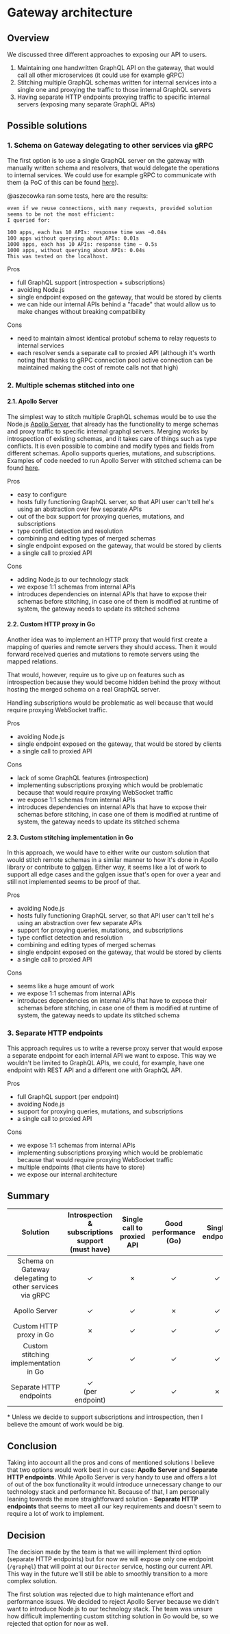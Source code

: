 # Gateway architecture

## Overview

We discussed three different approaches to exposing our API to users.

1. Maintaining one handwritten GraphQL API on the gateway, that would call all other microservices (it could use for example gRPC)
2. Stitching multiple GraphQL schemas written for internal services into a single one and proxying the traffic to those internal GraphQL servers
3. Having separate HTTP endpoints proxying traffic to specific internal servers (exposing many separate GraphQL APIs)

## Possible solutions

### 1. Schema on Gateway delegating to other services via gRPC

The first option is to use a single GraphQL server on the gateway with manually written schema and resolvers, that would delegate the operations to internal services. We could use for example gRPC to communicate with them (a PoC of this can be found [here](https://github.com/kyma-incubator/compass/pull/21/)).

@aszecowka ran some tests, here are the results:

```
even if we reuse connections, with many requests, provided solution seems to be not the most efficient:
I queried for:

100 apps, each has 10 APIs: response time was ~0.04s
100 apps without querying about APIs: 0.01s
1000 apps, each has 10 APIs: response time ~ 0.5s
1000 apps, without querying about APIs: 0.04s
This was tested on the localhost.
```

Pros

- full GraphQL support (introspection + subscriptions)
- avoiding Node.js
- single endpoint exposed on the gateway, that would be stored by clients
- we can hide our internal APIs behind a "facade" that would allow us to make changes without breaking compatibility

Cons

- need to maintain almost identical protobuf schema to relay requests to internal services
- each resolver sends a separate call to proxied API (although it's worth noting that thanks to gRPC connection pool active connection can be maintained making the cost of remote calls not that high)

### 2. Multiple schemas stitched into one

#### 2.1. Apollo Server

The simplest way to stitch multiple GraphQL schemas would be to use the Node.js [Apollo Server](https://www.apollographql.com/), that already has the functionality to merge schemas and proxy traffic to specific internal graphql servers. Merging works by introspection of existing schemas, and it takes care of things such as type conflicts. It is even possible to combine and modify types and fields from different schemas. Apollo supports queries, mutations, and subscriptions. Examples of code needed to run Apollo Server with stitched schema can be found [here](https://www.contentful.com/blog/2019/01/30/combining-apis-graphql-schema-stitching-part-2/).

Pros

- easy to configure
- hosts fully functioning GraphQL server, so that API user can't tell he's using an abstraction over few separate APIs
- out of the box support for proxying queries, mutations, and subscriptions
- type conflict detection and resolution
- combining and editing types of merged schemas
- single endpoint exposed on the gateway, that would be stored by clients
- a single call to proxied API

Cons

- adding Node.js to our technology stack
- we expose 1:1 schemas from internal APIs
- introduces dependencies on internal APIs that have to expose their schemas before stitching, in case one of them is modified at runtime of system, the gateway needs to update its stitched schema

#### 2.2. Custom HTTP proxy in Go

Another idea was to implement an HTTP proxy that would first create a mapping of queries and remote servers they should access. Then it would forward received queries and mutations to remote servers using the mapped relations.

That would, however, require us to give up on features such as introspection because they would become hidden behind the proxy without hosting the merged schema on a real GraphQL server.

Handling subscriptions would be problematic as well because that would require proxying WebSocket traffic.

Pros

- avoiding Node.js
- single endpoint exposed on the gateway, that would be stored by clients
- a single call to proxied API

Cons

- lack of some GraphQL features (introspection)
- implementing subscriptions proxying which would be problematic because that would require proxying WebSocket traffic
- we expose 1:1 schemas from internal APIs
- introduces dependencies on internal APIs that have to expose their schemas before stitching, in case one of them is modified at runtime of system, the gateway needs to update its stitched schema

#### 2.3. Custom stitching implementation in Go

In this approach, we would have to either write our custom solution that would stitch remote schemas in a similar manner to how it's done in Apollo library or contribute to [gqlgen](https://github.com/99designs/gqlgen/issues/5). Either way, it seems like a lot of work to support all edge cases and the gqlgen issue that's open for over a year and still not implemented seems to be proof of that.

Pros

- avoiding Node.js
- hosts fully functioning GraphQL server, so that API user can't tell he's using an abstraction over few separate APIs
- support for proxying queries, mutations, and subscriptions
- type conflict detection and resolution
- combining and editing types of merged schemas
- single endpoint exposed on the gateway, that would be stored by clients
- a single call to proxied API

Cons

- seems like a huge amount of work
- we expose 1:1 schemas from internal APIs
- introduces dependencies on internal APIs that have to expose their schemas before stitching, in case one of them is modified at runtime of system, the gateway needs to update its stitched schema

### 3. Separate HTTP endpoints

This approach requires us to write a reverse proxy server that would expose a separate endpoint for each internal API we want to expose. This way we wouldn't be limited to GraphQL APIs, we could, for example, have one endpoint with REST API and a different one with GraphQL API.

Pros

- full GraphQL support (per endpoint)
- avoiding Node.js
- support for proxying queries, mutations, and subscriptions
- a single call to proxied API

Cons

- we expose 1:1 schemas from internal APIs
- implementing subscriptions proxying which would be problematic because that would require proxying WebSocket traffic
- multiple endpoints (that clients have to store)
- we expose our internal architecture

## Summary

Solution | Introspection & subscriptions support<br>(must have) | Single call to proxied API | Good performance<br>(Go) | Single endpoint | Not exposing internal APIs 1:1 | Low maintenance effort | Relative amount of work
:-:|:-:|:-:|:-:|:-:|:-:|:-:|:-:
Schema on Gateway delegating to other services via gRPC | ✓ | ✗ | ✓ | ✓ | ✓ | ✗ | medium
Apollo Server | ✓ | ✓ | ✗ | ✓ | ✗ | ✓ | very small
Custom HTTP proxy in Go | ✗ | ✓ | ✓ | ✓ | ✗ | ✓ | small*
Custom stitching implementation in Go | ✓ | ✓ | ✓ | ✓ | ✗ | ✓ | big
Separate HTTP endpoints | ✓<br>(per endpoint) | ✓ | ✓ | ✗ | ✗ | ✓ | small

\* Unless we decide to support subscriptions and introspection, then I believe the amount of work would be big.

## Conclusion

Taking into account all the pros and cons of mentioned solutions I believe that two options would work best in our case: **Apollo Server** and **Separate HTTP endpoints**. While Apollo Server is very handy to use and offers a lot of out of the box functionality it would introduce unnecessary change to our technology stack and performance hit. Because of that, I am personally leaning towards the more straightforward solution - **Separate HTTP endpoints** that seems to meet all our key requirements and doesn't seem to require a lot of work to implement.

## Decision

The decision made by the team is that we will implement third option (separate HTTP endpoints) but for now we will expose only one endpoint (`/graphql`) that will point at our `Director` service, hosting our current API. This way in the future we'll still be able to smoothly transition to a more complex solution.

The first solution was rejected due to high maintenance effort and performance issues. We decided to reject Apollo Server because we didn't want to introduce Node.js to our technology stack. The team was unsure how difficult implementing custom stitching solution in Go would be, so we rejected that option for now as well.